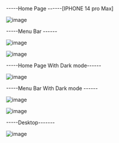 -----Home Page ------[IPHONE 14 pro Max]












![image](https://github.com/Randipa/To-Do-APP/assets/96324718/e1823ef1-354b-4869-be8d-bb216c8013ac)

































-----Menu Bar ------























![image](https://github.com/Randipa/To-Do-APP/assets/96324718/8347b3a9-b04d-4f17-a994-847a1dfea182)



























![image](https://github.com/Randipa/To-Do-APP/assets/96324718/db73a7a5-046b-40b5-b8e4-bdd8eb96148d)


























-----Home Page With Dark mode------















![image](https://github.com/Randipa/To-Do-APP/assets/96324718/b16d14a5-a599-4e31-911c-97c71882f10c)

-----Menu Bar With Dark mode ------

![image](https://github.com/Randipa/To-Do-APP/assets/96324718/ad016641-659d-44a2-b5bf-5033bf59f9f3)

![image](https://github.com/Randipa/To-Do-APP/assets/96324718/c53daee2-4e7d-4ef4-9511-815b7ca46288)




-----Desktop-------




![image](https://github.com/Randipa/To-Do-APP/assets/96324718/3526e21c-7e2f-43f4-bbe8-0a6019f32df6)

